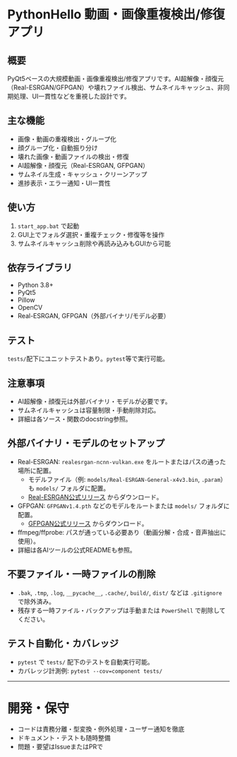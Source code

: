 # PythonHello 動画・画像重複検出/修復アプリ

## 概要
PyQt5ベースの大規模動画・画像重複検出/修復アプリです。AI超解像・顔復元（Real-ESRGAN/GFPGAN）や壊れファイル検出、サムネイルキャッシュ、非同期処理、UI一貫性などを重視した設計です。

## 主な機能
- 画像・動画の重複検出・グループ化
- 顔グループ化・自動振り分け
- 壊れた画像・動画ファイルの検出・修復
- AI超解像・顔復元（Real-ESRGAN, GFPGAN）
- サムネイル生成・キャッシュ・クリーンアップ
- 進捗表示・エラー通知・UI一貫性

## 使い方
1. `start_app.bat` で起動
2. GUI上でフォルダ選択・重複チェック・修復等を操作
3. サムネイルキャッシュ削除や再読み込みもGUIから可能

## 依存ライブラリ
- Python 3.8+
- PyQt5
- Pillow
- OpenCV
- Real-ESRGAN, GFPGAN（外部バイナリ/モデル必要）

## テスト
`tests/`配下にユニットテストあり。`pytest`等で実行可能。

## 注意事項
- AI超解像・顔復元は外部バイナリ・モデルが必要です。
- サムネイルキャッシュは容量制限・手動削除対応。
- 詳細は各ソース・関数のdocstring参照。

## 外部バイナリ・モデルのセットアップ

- Real-ESRGAN: `realesrgan-ncnn-vulkan.exe` をルートまたはパスの通った場所に配置。
    - モデルファイル（例: `models/Real-ESRGAN-General-x4v3.bin`, `.param`）も `models/` フォルダに配置。
    - [Real-ESRGAN公式リリース](https://github.com/xinntao/Real-ESRGAN/releases) からダウンロード。
- GFPGAN: `GFPGANv1.4.pth` などのモデルをルートまたは `models/` フォルダに配置。
    - [GFPGAN公式リリース](https://github.com/TencentARC/GFPGAN/releases) からダウンロード。
- ffmpeg/ffprobe: パスが通っている必要あり（動画分解・合成・音声抽出に使用）。
- 詳細は各AIツールの公式READMEも参照。

## 不要ファイル・一時ファイルの削除

- `.bak`, `.tmp`, `.log`, `__pycache__`, `.cache/`, `build/`, `dist/` などは `.gitignore` で除外済み。
- 残存する一時ファイル・バックアップは手動または `PowerShell` で削除してください。

## テスト自動化・カバレッジ

- `pytest` で `tests/` 配下のテストを自動実行可能。
- カバレッジ計測例: `pytest --cov=component tests/`

---

# 開発・保守
- コードは責務分離・型変換・例外処理・ユーザー通知を徹底
- ドキュメント・テストも随時整備
- 問題・要望はIssueまたはPRで

